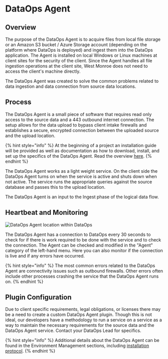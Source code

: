 # DataOps Agent

## Overview

The purpose of the DataOps Agent is to acquire files from local file storage or an Amazon S3 bucket / Azure Storage account \(depending on the platform where DataOps is deployed\) and ingest them into the DataOps application. The Agent is installed on local Windows or Linux machines at client sites for the security of the client. Since the Agent handles all file ingestion operations at the client site, West Monroe does not need to access the client's machine directly.

The DataOps Agent was created to solve the common problems related to data ingestion and data connection from source data locations.

## Process

The DataOps Agent is a small piece of software that requires read only access to the source data and a 443 outbound internet connection. The setup allows for the data upload to bypass client intake firewalls and establishes a secure, encrypted connection between the uploaded source and the upload location.

{% hint style="info" %}
At the beginning of a project an installation guide will be provided as well as documentation as how to download, install, and set up the specifics of the DataOps Agent. Read the overview [here](../operations/deployment/installing-a-new-agent.md).
{% endhint %}

The DataOps Agent works as a light weight service. On the client side the DataOps Agent turns on when the service is active and shuts down when not active. The service runs the appropriate queries against the source database and passes this to the upload location.

The DataOps Agent is an input to the Ingest phase of the logical data flow. 

## Heartbeat and Monitoring

![DataOps Agent location within DataOps](../.gitbook/assets/rap-agent-location.png)

The DataOps Agent has a connection to DataOps every 30 seconds to check for if there is work required to be done with the service and to check the connection. The Agent can be checked and modified in the "Agent" category of the left-hand menu. Here you can also monitor if the connection is live and if any errors have occurred.

{% hint style="info" %}
The most common errors related to the DataOps Agent are connectivity issues such as outbound firewalls. Other errors often include other processes crashing the service that the DataOps Agent runs on.
{% endhint %}

## Plugin Configuration

Due to client specific requirements, legal obligations, or licenses there may be a need to create a custom DataOps Agent plugin. Though this is not ideal, our developers have a methodology to run a service on a service as a way to maintain the necessary requirements for the source data and the DataOps Agent service. Contact your DataOps Lead for specifics.

{% hint style="info" %}
Additional details about the DataOps Agent can be found in the Environment Management sections, including [installation protocol](../operations/deployment/installing-a-new-agent.md).
{% endhint %}

